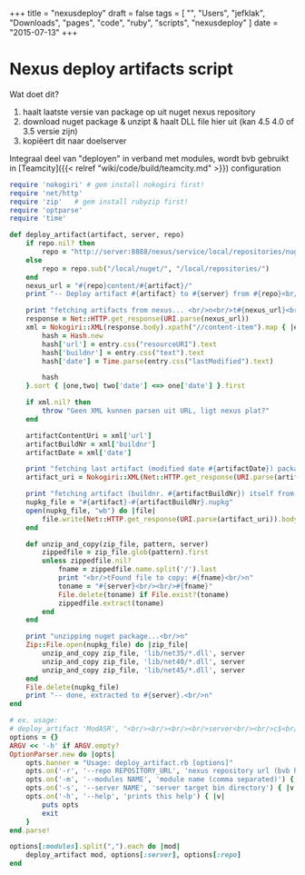 +++
title = "nexusdeploy"
draft = false
tags = [
    "",
    "Users",
    "jefklak",
    "Downloads",
    "pages",
    "code",
    "ruby",
    "scripts",
    "nexusdeploy"
]
date = "2015-07-13"
+++
# Nexus deploy artifacts script 


Wat doet dit?

  1. haalt laatste versie van package op uit nuget nexus repository
  2. download nuget package & unzipt & haalt DLL file hier uit (kan 4.5 4.0 of 3.5 versie zijn)
  3. kopiëert dit naar doelserver

Integraal deel van "deployen" in verband met modules, wordt bvb gebruikt in [Teamcity]({{< relref "wiki/code/build/teamcity.md" >}}) configuration

```ruby
require 'nokogiri' # gem install nokogiri first! 
require 'net/http'
require 'zip'	# gem install rubyzip first!
require 'optparse'
require 'time'

def deploy_artifact(artifact, server, repo)
	if repo.nil? then
		repo = "http://server:8888/nexus/service/local/repositories/nuget-prereleases/"
	else
		repo = repo.sub("/local/nuget/", "/local/repositories/")
	end
	nexus_url = "#{repo}content/#{artifact}/"
	print "-- Deploy artifact #{artifact} to #{server} from #{repo}<br/>n"

	print "fetching artifacts from nexus... <br/>n<br/>t#{nexus_url}<br/>n"
	response = Net::HTTP.get_response(URI.parse(nexus_url))
	xml = Nokogiri::XML(response.body).xpath("//content-item").map { |entry|
		hash = Hash.new
		hash['url'] = entry.css("resourceURI").text
		hash['buildnr'] = entry.css("text").text
		hash['date'] = Time.parse(entry.css("lastModified").text)

		hash
	}.sort { |one,two| two['date'] <=> one['date'] }.first

	if xml.nil? then
		throw "Geen XML kunnen parsen uit URL, ligt nexus plat?"
	end

	artifactContentUri = xml['url']
	artifactBuildNr = xml['buildnr']
	artifactDate = xml['date']

	print "fetching last artifact (modified date #{artifactDate}) package file from nexus... <br/>n<br/>t#{artifactContentUri}<br/>n"
	artifact_uri = Nokogiri::XML(Net::HTTP.get_response(URI.parse(artifactContentUri)).body).css("resourceURI").text

	print "fetching artifact (buildnr. #{artifactBuildNr}) itself from nexus... <br/>n"
	nupkg_file = "#{artifact}-#{artifactBuildNr}.nupkg"
	open(nupkg_file, "wb") do |file|
	    file.write(Net::HTTP.get_response(URI.parse(artifact_uri)).body)
	end

	def unzip_and_copy(zip_file, pattern, server)
		zippedfile = zip_file.glob(pattern).first
		unless zippedfile.nil?
			fname = zippedfile.name.split('/').last
			print "<br/>tFound file to copy: #{fname}<br/>n"
			toname = "#{server}<br/><br/>#{fname}"
			File.delete(toname) if File.exist?(toname)
			zippedfile.extract(toname)
		end
	end

	print "unzipping nuget package...<br/>n"
	Zip::File.open(nupkg_file) do |zip_file|
		unzip_and_copy zip_file, 'lib/net35/*.dll', server
		unzip_and_copy zip_file, 'lib/net40/*.dll', server
		unzip_and_copy zip_file, 'lib/net45/*.dll', server
	end
	File.delete(nupkg_file)
	print "-- done, extracted to #{server}.<br/>n"
end

# ex. usage: 
# deploy_artifact 'ModASR', "<br/><br/><br/><br/>server<br/><br/>c$<br/><br/>websites<br/><br/>TestDemo3<br/><br/>bin"
options = {}
ARGV << '-h' if ARGV.empty?
OptionParser.new do |opts|
	opts.banner = "Usage: deploy_artifact.rb [options]"
	opts.on('-r', '--repo REPOSITORY_URL', 'nexus repository url (bvb http://server:8888/nexus/service/local/repositories/nuget-prereleases/ - with trailing slash)') { |v| options[:repo] = v }
	opts.on('-m', '--modules NAME', 'module name (comma separated)') { |v| options[:modules] = v }
	opts.on('-s', '--server NAME', 'server target bin directory') { |v| options[:server] = v }
	opts.on('-h', '--help', 'prints this help') { |v|
		puts opts
		exit
	}
end.parse!

options[:modules].split(",").each do |mod|
	deploy_artifact mod, options[:server], options[:repo]
end

```